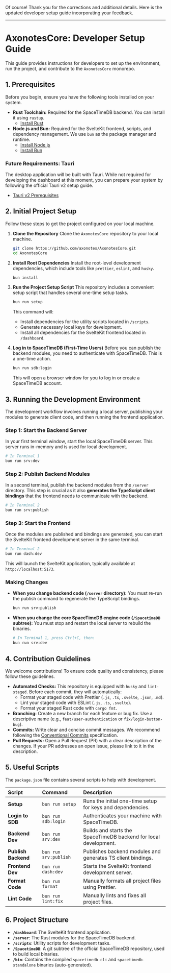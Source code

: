 Of course! Thank you for the corrections and additional details. Here is the updated developer setup guide incorporating your feedback.

---

# AxonotesCore: Developer Setup Guide

This guide provides instructions for developers to set up the environment, run the project, and contribute to the `AxonotesCore` monorepo.

## 1. Prerequisites

Before you begin, ensure you have the following tools installed on your system.

- **Rust Toolchain:** Required for the SpaceTimeDB backend. You can install it using `rustup`.
    - [Install Rust](https://www.rust-lang.org/tools/install)
- **Node.js and Bun:** Required for the SvelteKit frontend, scripts, and dependency management. We use `bun` as the package manager and runtime.
    - [Install Node.js](https://nodejs.org/)
    - [Install Bun](https://bun.sh/docs/installation)

### Future Requirements: Tauri

The desktop application will be built with Tauri. While not required for developing the dashboard at this moment, you can prepare your system by following the official Tauri v2 setup guide.

- [Tauri v2 Prerequisites](https://v2.tauri.app/start/prerequisites/)

## 2. Initial Project Setup

Follow these steps to get the project configured on your local machine.

1.  **Clone the Repository**
    Clone the `AxonotesCore` repository to your local machine.

    ```sh
    git clone https://github.com/axonotes/AxonotesCore.git
    cd AxonotesCore
    ```

2.  **Install Root Dependencies**
    Install the root-level development dependencies, which include tools like `prettier`, `eslint`, and `husky`.

    ```sh
    bun install
    ```

3.  **Run the Project Setup Script**
    This repository includes a convenient setup script that handles several one-time setup tasks.

    ```sh
    bun run setup
    ```

    This command will:

    - Install dependencies for the utility scripts located in `/scripts`.
    - Generate necessary local keys for development.
    - Install all dependencies for the SvelteKit frontend located in `/dashboard`.

4.  **Log in to SpaceTimeDB (First-Time Users)**
    Before you can publish the backend modules, you need to authenticate with SpaceTimeDB. This is a one-time action.

    ```sh
    bun run sdb:login
    ```

    This will open a browser window for you to log in or create a SpaceTimeDB account.

## 3. Running the Development Environment

The development workflow involves running a local server, publishing your modules to generate client code, and then running the frontend application.

### Step 1: Start the Backend Server

In your first terminal window, start the local SpaceTimeDB server. This server runs in-memory and is used for local development.

```sh
# In Terminal 1
bun run srv:dev
```

### Step 2: Publish Backend Modules

In a second terminal, publish the backend modules from the `/server` directory. This step is crucial as it also **generates the TypeScript client bindings** that the frontend needs to communicate with the backend.

```sh
# In Terminal 2
bun run srv:publish
```

### Step 3: Start the Frontend

Once the modules are published and bindings are generated, you can start the SvelteKit frontend development server in the same terminal.

```sh
# In Terminal 2
bun run dash:dev
```

This will launch the SvelteKit application, typically available at `http://localhost:5173`.

### Making Changes

- **When you change backend code (`/server` directory):** You must re-run the publish command to regenerate the TypeScript bindings.
    ```sh
    bun run srv:publish
    ```
- **When you change the core SpaceTimeDB engine code (`/SpacetimeDB` subtree):** You must stop and restart the local server to rebuild the binaries.
    ```sh
    # In Terminal 1, press Ctrl+C, then:
    bun run srv:dev
    ```

## 4. Contribution Guidelines

We welcome contributions! To ensure code quality and consistency, please follow these guidelines.

- **Automated Checks:** This repository is equipped with `husky` and `lint-staged`. Before each commit, they will automatically:
    - Format your staged code with Prettier (`.js`, `.ts`, `.svelte`, `.json`, `.md`).
    - Lint your staged code with ESLint (`.js`, `.ts`, `.svelte`).
    - Format your staged Rust code with `cargo fmt`.
- **Branching:** Create a new branch for each feature or bug fix. Use a descriptive name (e.g., `feat/user-authentication` or `fix/login-button-bug`).
- **Commits:** Write clear and concise commit messages. We recommend following the [Conventional Commits](https://www.conventionalcommits.org/) specification.
- **Pull Requests:** Open a Pull Request (PR) with a clear description of the changes. If your PR addresses an open issue, please link to it in the description.

## 5. Useful Scripts

The `package.json` file contains several scripts to help with development.

| Script              | Command               | Description                                                      |
| :------------------ | :-------------------- | :--------------------------------------------------------------- |
| **Setup**           | `bun run setup`       | Runs the initial one-time setup for keys and dependencies.       |
| **Login to SDB**    | `bun run sdb:login`   | Authenticates your machine with SpaceTimeDB.                     |
| **Backend Dev**     | `bun run srv:dev`     | Builds and starts the SpaceTimeDB backend for local development. |
| **Publish Backend** | `bun run srv:publish` | Publishes backend modules and generates TS client bindings.      |
| **Frontend Dev**    | `bun run dash:dev`    | Starts the SvelteKit frontend development server.                |
| **Format Code**     | `bun run format`      | Manually formats all project files using Prettier.               |
| **Lint Code**       | `bun run lint:fix`    | Manually lints and fixes all project files.                      |

## 6. Project Structure

- **`/dashboard`**: The SvelteKit frontend application.
- **`/server`**: The Rust modules for the SpaceTimeDB backend.
- **`/scripts`**: Utility scripts for development tasks.
- **`/SpacetimeDB`**: A git subtree of the official SpaceTimeDB repository, used to build local binaries.
- **`/bin`**: Contains the compiled `spacetimedb-cli` and `spacetimedb-standalone` binaries (auto-generated).
